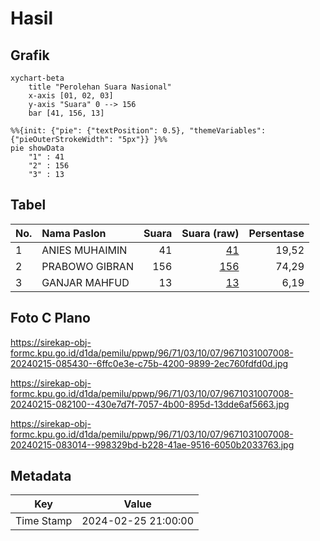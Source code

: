 # Hasil

## Grafik

```mermaid
xychart-beta
    title "Perolehan Suara Nasional"
    x-axis [01, 02, 03]
    y-axis "Suara" 0 --> 156
    bar [41, 156, 13]
```

```mermaid
%%{init: {"pie": {"textPosition": 0.5}, "themeVariables": {"pieOuterStrokeWidth": "5px"}} }%%
pie showData
    "1" : 41
    "2" : 156
    "3" : 13
```

## Tabel

| No. | Nama Paslon    | Suara | Suara (raw) | Persentase |
|:--- |:-------------- | -----:| -----------:| ----------:|
| 1   | ANIES MUHAIMIN | 41    | [41][p-1]   | 19,52      |
| 2   | PRABOWO GIBRAN | 156   | [156][p-2]  | 74,29      |
| 3   | GANJAR MAHFUD  | 13    | [13][p-3]   | 6,19       |


[p-1]: https://github.com/gigit-pemilu/pemilu-2024/blob/main/pilpres/hitung-suara/sub/96-papua-barat-daya/sub/71-kota-sorong/sub/03-sorong-barat/sub/1007-pal-putih/sub/008-tps/sub/paslon-1.txt
[p-2]: https://github.com/gigit-pemilu/pemilu-2024/blob/main/pilpres/hitung-suara/sub/96-papua-barat-daya/sub/71-kota-sorong/sub/03-sorong-barat/sub/1007-pal-putih/sub/008-tps/sub/paslon-2.txt
[p-3]: https://github.com/gigit-pemilu/pemilu-2024/blob/main/pilpres/hitung-suara/sub/96-papua-barat-daya/sub/71-kota-sorong/sub/03-sorong-barat/sub/1007-pal-putih/sub/008-tps/sub/paslon-3.txt

## Foto C Plano

https://sirekap-obj-formc.kpu.go.id/d1da/pemilu/ppwp/96/71/03/10/07/9671031007008-20240215-085430--6ffc0e3e-c75b-4200-9899-2ec760fdfd0d.jpg

https://sirekap-obj-formc.kpu.go.id/d1da/pemilu/ppwp/96/71/03/10/07/9671031007008-20240215-082100--430e7d7f-7057-4b00-895d-13dde6af5663.jpg

https://sirekap-obj-formc.kpu.go.id/d1da/pemilu/ppwp/96/71/03/10/07/9671031007008-20240215-083014--998329bd-b228-41ae-9516-6050b2033763.jpg


## Metadata

| Key        | Value               |
| ---------- | ------------------- |
| Time Stamp | 2024-02-25 21:00:00 |




